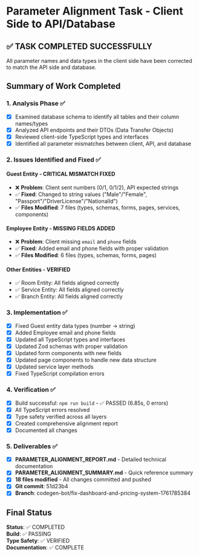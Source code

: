 # Parameter Alignment Task - Client Side to API/Database

## ✅ TASK COMPLETED SUCCESSFULLY

All parameter names and data types in the client side have been corrected to match the API side and database.

## Summary of Work Completed

### 1. Analysis Phase ✅
- [x] Examined database schema to identify all tables and their column names/types
- [x] Analyzed API endpoints and their DTOs (Data Transfer Objects)
- [x] Reviewed client-side TypeScript types and interfaces
- [x] Identified all parameter mismatches between client, API, and database

### 2. Issues Identified and Fixed ✅

#### Guest Entity - CRITICAL MISMATCH FIXED
- ❌ **Problem**: Client sent numbers (0/1, 0/1/2), API expected strings
- ✅ **Fixed**: Changed to string values ("Male"/"Female", "Passport"/"DriverLicense"/"NationalId")
- ✅ **Files Modified**: 7 files (types, schemas, forms, pages, services, components)

#### Employee Entity - MISSING FIELDS ADDED
- ❌ **Problem**: Client missing `email` and `phone` fields
- ✅ **Fixed**: Added email and phone fields with proper validation
- ✅ **Files Modified**: 6 files (types, schemas, forms, pages)

#### Other Entities - VERIFIED
- ✅ Room Entity: All fields aligned correctly
- ✅ Service Entity: All fields aligned correctly
- ✅ Branch Entity: All fields aligned correctly

### 3. Implementation ✅
- [x] Fixed Guest entity data types (number → string)
- [x] Added Employee email and phone fields
- [x] Updated all TypeScript types and interfaces
- [x] Updated Zod schemas with proper validation
- [x] Updated form components with new fields
- [x] Updated page components to handle new data structure
- [x] Updated service layer methods
- [x] Fixed TypeScript compilation errors

### 4. Verification ✅
- [x] Build successful: `npm run build` - ✅ PASSED (6.85s, 0 errors)
- [x] All TypeScript errors resolved
- [x] Type safety verified across all layers
- [x] Created comprehensive alignment report
- [x] Documented all changes

### 5. Deliverables ✅
- [x] **PARAMETER_ALIGNMENT_REPORT.md** - Detailed technical documentation
- [x] **PARAMETER_ALIGNMENT_SUMMARY.md** - Quick reference summary
- [x] **18 files modified** - All changes committed and pushed
- [x] **Git commit**: 51d23b4
- [x] **Branch**: codegen-bot/fix-dashboard-and-pricing-system-1761785384

## Final Status

**Status**: ✅ COMPLETED  
**Build**: ✅ PASSING  
**Type Safety**: ✅ VERIFIED  
**Documentation**: ✅ COMPLETE